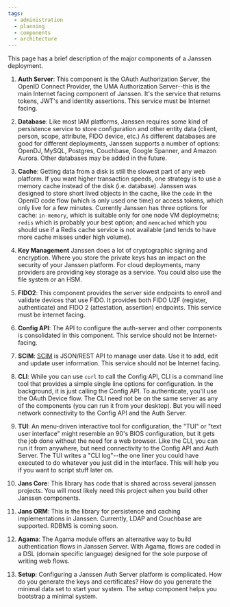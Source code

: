 ```yaml
---
tags:
  - administration
  - planning
  - components
  - architecture
---
```


This page has a brief description of the major components of a Janssen
deployment.


1. **Auth Server**: This component is the OAuth Authorization Server, the OpenID
Connect Provider, the UMA Authorization Server--this is the main Internet facing
component of Janssen. It's the service that returns tokens, JWT's and identity
assertions. This service must be Internet facing.

1. **Database**: Like most IAM platforms, Janssen requires some kind of
persistence service to store configuration and other entity data (client,
person, scope, attribute, FIDO device, etc.) As different databases are
good for different deployments, Janssen supports a number of options:
OpenDJ, MySQL, Postgres, Couchbase, Google Spanner, and Amazon Aurora. Other
databases may be added in the future.

1. **Cache**: Getting data from a disk is still the slowest part of any
web platform. If you want higher transaction speeds, one strategy is to
use a memory cache instead of the disk (i.e. database). Janssen was designed
to store short lived objects in the cache, like the `code` in the OpenID code
flow (which is only used one time) or access tokens, which only live for a few
minutes. Currently Janssen has three options for cache: `in-memory`, which is
suitable only for one node VM deploymetns; `redis` which is probably your best
option; and `memcached` which you should use if a Redis cache service is not
available (and tends to have more cache misses under high volume).

1. **Key Management** Janssen does a lot of cryptographic signing and
encryption. Where you store the private keys has an impact on the security of
your Janssen platform. For cloud deployments, many providers are providing
key storage as a service. You could also use the file system or an HSM.

1. **FIDO2**:  This component provides the server side endpoints to enroll and
validate devices that use FIDO. It provides both FIDO U2F (register,
authenticate) and FIDO 2 (attestation, assertion) endpoints. This service must
be internet facing.

1. **Config API**: The API to configure the auth-server and other components is
consolidated in this component. This service should not be Internet-facing.

1. **SCIM**: [SCIM](http://www.simplecloud.info/) is JSON/REST API to manage
user data. Use it to add, edit and update user information. This service should
not be Internet facing.

1. **CLI**: While you can use `curl` to call the Config API, CLI is a command
line tool that provides a simple single line options for configuration. In the
background, it is just calling the Config API. To authenticate, you'll use
the OAuth Device flow. The CLI need not be on the same server as any of the
components (you can run it from your desktop). But you will need network
connectivity to the Config API and the Auth Server.

1. **TUI**: An menu-driven interactive tool for configuration, the "TUI" or
"text user interface" might resemble an 90's BIOS configuration, but it gets
the job done without the need for a web browser. Like the CLI, you can run
it from anywhere, but need connectivity to the Config API and Auth Server.
The TUI writes a "CLI log"--the one liner you could have executed to do whatever
you just did in the interface. This will help you if you want to script stuff
later on.

1. **Jans Core**: This library has code that is shared across several janssen
projects. You will most likely need this project when you build other Janssen
components.

1. **Jans ORM**: This is the library for persistence and caching implementations
in Janssen. Currently, LDAP and Couchbase are supported. RDBMS is coming soon.

1. **Agama**: The Agama module offers an alternative way to build authentication
flows in Janssen Server. With Agama, flows are coded in a DSL (domain specific
language) designed for the sole purpose of writing web flows.

1. **Setup**: Configuring a Janssen Auth Server platform is complicated. How
do you generate the keys and certificates? How do you generate the minimal
data set to start your system. The setup component helps you bootstrap a minimal
system.